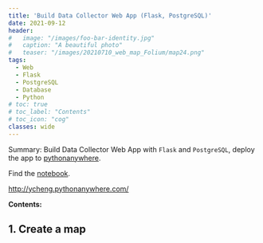 ```yaml
---
title: 'Build Data Collector Web App (Flask, PostgreSQL)'
date: 2021-09-12
header:
#   image: "/images/foo-bar-identity.jpg"
#   caption: "A beautiful photo"
#   teaser: "/images/20210710_web_map_Folium/map24.png"
tags:
  - Web
  - Flask
  - PostgreSQL
  - Database
  - Python
# toc: true
# toc_label: "Contents"
# toc_icon: "cog"
classes: wide
---
```


Summary: Build Data Collector Web App with `Flask` and `PostgreSQL`, deploy the app to [pythonanywhere](https://www.pythonanywhere.com/).

Find the [notebook]().

<http://ycheng.pythonanywhere.com/>

**Contents:**

## 1. Create a map

